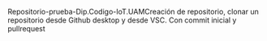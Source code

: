 Repositorio-prueba-Dip.Codigo-IoT.UAMCreación de repositorio, clonar un repositorio desde Github desktop y desde VSC. Con commit inicial y pullrequest
